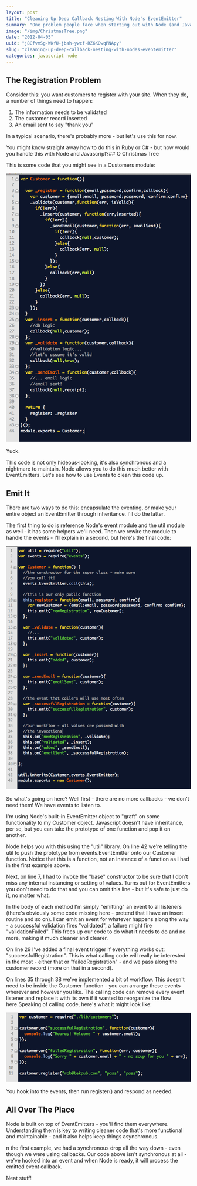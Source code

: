 ```yaml
---
layout: post
title: "Cleaning Up Deep Callback Nesting With Node's EventEmitter"
summary: "One problem people face when starting out with Node (and Javascript in general) is handling the asynchronous, deep callback nesting issue. EventEmitters help fix that."
image: "/img/ChristmasTree.png"
date: "2012-04-05"
uuid: "j8GfvmSg-WKfU-jbah-ywcf-RZ6KOwqPNApy"
slug: "cleaning-up-deep-callback-nesting-with-nodes-eventemitter"
categories: javascript node
---
```


## The Registration Problem
Consider this: you want customers to register with your site. When they do, a number of things need to happen:

1. The information needs to be validated
2. The customer record inserted
3. An email sent to say "thank you"

In a typical scenario, there's probably more - but let's use this for now.

You might know straight away how to do this in Ruby or C# - but how would you handle this with Node and Javascript?## O Christmas Tree

This is some code that you might see in a Customers module:

![](/img/Screen-Shot-2012-04-05-at-11.22.43-AM.png)

Yuck. 

This code is not only hideous-looking, it's also synchronous and a nightmare to maintain.
Node allows you to do this much better with EventEmitters. Let's see how to use Events to clean this code up.

## Emit It
There are two ways to do this: encapsulate the eventing, or make your entire object an EventEmitter through inheritance. I'll do the latter.

The first thing to do is reference Node's event module and the util module as well - it has some helpers we'll need. Then we rewire the module to handle the events - I'll explain in a second, but here's the final code:

![](/img/Screen-Shot-2012-04-05-at-11.28.17-AM.png)

So what's going on here? Well first - there are no more callbacks - we don't need them! We have events to listen to.

I'm using Node's built-in EventEmitter object to "graft" on some functionality to my Customer object. Javascript doesn't have inheritance, per se, but you can take the prototype of one function and pop it on another.

Node helps you with this using the "util" library. On line 42 we're telling the util to push the prototype from events.EventEmitter onto our Customer function. Notice that this is a function, not an instance of a function as I had in the first example above.

Next, on line 7, I had to invoke the "base" constructor to be sure that I don't miss any internal instancing or setting of values. Turns out for EventEmitters you don't need to do that and you can omit this line - but it's safe to just do it, no matter what.

In the body of each method I'm simply "emitting" an event to all listeners (there's obviously some code missing here - pretend that I have an insert routine and so on). I can emit an event for whatever happens along the way - a successful validation fires "validated", a failure might fire "validationFailed". This frees up our code to do what it needs to do and no more, making it much cleaner and clearer.

On line 29 I've added a final event trigger if everything works out: "successfulRegistration". This is what calling code will really be interested in the most - either that or "failedRegistration" - and we pass along the customer record (more on that in a second).

On lines 35 through 38 we've implemented a bit of workflow. This doesn't need to be inside the Customer function - you can arrange these events wherever and however you like. The calling code can remove every event listener and replace it with its own if it wanted to reorganize the flow here.Speaking of calling code, here's what it might look like:

![](/img/Screen-Shot-2012-04-05-at-11.40.12-AM.png)

You hook into the events, then run register() and respond as needed.

## All Over The Place
Node is built on top of EventEmitters - you'll find them everywhere. Understanding them is key to writing cleaner code that's more functional and maintainable - and it also helps keep things asynchronous.

n the first example, we had a synchronous drop all the way down - even though we were using callbacks. Our code above isn't synchronous at all - we've hooked into an event and when Node is ready, it will process the emitted event callback.

Neat stuff!
